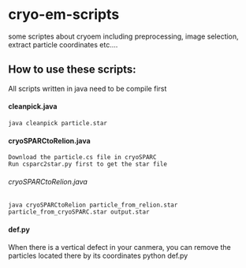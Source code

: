 # cryo-em-scripts
some scriptes about cryoem including preprocessing, image selection, extract particle coordinates etc....

## How to use these scripts:

All scripts written in java need to be compile first

#### cleanpick.java
    java cleanpick particle.star

#### cryoSPARCtoRelion.java
    Download the particle.cs file in cryoSPARC
    Run csparc2star.py first to get the star file

###### cryoSPARCtoRelion.java
    java cryoSPARCtoRelion particle_from_relion.star particle_from_cryoSPARC.star output.star

#### def.py
When there is a vertical defect in your canmera, you can remove the particles located there by its coordinates
    python def.py 

